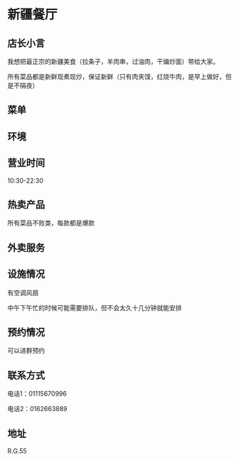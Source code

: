 # 新疆餐厅

## 店长小言

我想把最正宗的新疆美食（拉条子，羊肉串，过油肉，干煸炒面）带给大家。

所有菜品都是新鲜现煮现炒，保证新鲜（只有肉夹馍，红烧牛肉，是早上做好，但是不隔夜）

## 菜单

## 环境

## 营业时间

10:30-22:30

## 热卖产品

所有菜品不败类，每款都是爆款

## 外卖服务

## 设施情况

有空调风扇

中午下午忙的时候可能需要排队，但不会太久十几分钟就能安排

## 预约情况

可以进群预约

## 联系方式

电话1：01115670996

电话2：0162663889

## 地址

R.G.55
